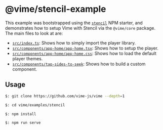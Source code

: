 # @vime/stencil-example

This example was bootstrapped using the [`stencil`](https://stenciljs.com/docs/getting-started) NPM
starter, and demonstrates how to setup Vime with Stencil via the `@vime/core` package. The main files
to look at are:

- [`src/index.ts`](./src/index.ts): Shows how to simply import the player library.
- [`src/components/app-home/app-home.tsx`](./src/components/app-home/app-home.tsx): Shows how to
  setup the player.
- [`src/components/app-home/app-home.css`](./src/components/app-home/app-home.css): Shows how to
  load the default player themes.
- [`src/components/tap-sides-to-seek`](./src/components/tap-sides-to-seek): Shows how to build a
  custom component.

## Usage

```bash
$: git clone https://github.com/vime-js/vime --depth=1

$: cd vime/examples/stencil

$: npm install

$: npm run serve
```
